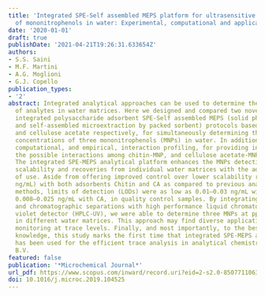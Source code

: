 ```yaml
---
title: 'Integrated SPE-Self assembled MEPS platform for ultrasensitive determination
  of mononitrophenols in water: Experimental, computational and applicability studies'
date: '2020-01-01'
draft: true
publishDate: '2021-04-21T19:26:31.633654Z'
authors:
- S.S. Saini
- M.F. Martini
- A.G. Moglioni
- G.J. Copello
publication_types:
- '2'
abstract: Integrated analytical approaches can be used to determine the trace concentrations
  of analytes in water matrices. Here we designed and compared two novel and facile,
  integrated polysaccharide adsorbent SPE-Self assembled MEPS (solid phase extraction
  and self-assembled microextraction by packed sorbent) protocols based on chitin,
  and cellulose acetate respectively, for simultaneously determining the ultralow
  concentrations of three mononitrophenols (MNPs) in water. In addition, we reported
  computational, and empirical, interaction profiling, for providing insights into
  the possible interactions among chitin-MNP, and cellulose acetate-MNP, respectively.
  The integrated SPE-MEPS analytical platform enhances the MNPs detection limits,
  scalability and recoveries from individual water matrices with the additional ease
  of use. Aside from offering improved control over lower scalability range (0.05–5
  ng/mL) with both adsorbents Chitin and CA as compared to previous analogues reported
  methods, limits of detection (LODs) were as low as 0.01–0.03 ng/mL with Chitin and
  0.008–0.025 ng/mL with CA, in quality control samples. By integrating SPE with MEPS,
  and chromatographic separations with high performance liquid chromatography-ultra
  violet detector (HPLC-UV), we were able to determine three MNPs at ppt (pg/mL) levels
  in different water matrices. This approach may find diverse applications in water
  monitoring at trace levels. Finally, and most importantly, to the best of authors
  knowledge, this study marks the first time that integrated SPE-MEPS analytical platform
  has been used for the efficient trace analysis in analytical chemistry. © 2019 Elsevier
  B.V.
featured: false
publication: '*Microchemical Journal*'
url_pdf: https://www.scopus.com/inward/record.uri?eid=2-s2.0-85077110631&doi=10.1016%2fj.microc.2019.104525&partnerID=40&md5=b3f75e53ecb62cc9c5b286282d66bb4d
doi: 10.1016/j.microc.2019.104525
---
```


